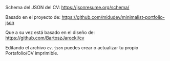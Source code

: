 Schema del JSON del CV:
https://jsonresume.org/schema/

Basado en el proyecto de:
https://github.com/midudev/minimalist-portfolio-json

Que a su vez está basado en el diseño de:
https://github.com/BartoszJarocki/cv

Editando el archivo `cv.json` puedes crear o actualizar tu propio Portafolio/CV imprimible.